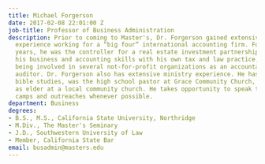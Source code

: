 ```yaml
---
title: Michael Forgerson
date: 2017-02-08 22:01:00 Z
job-title: Professor of Business Administration
description: Prior to coming to Master's, Dr. Forgerson gained extensive accounting
  experience working for a “big four” international accounting firm. For over ten
  years, he was the controller for a real estate investment partnership, and now maintains
  his business and accounting skills with his own tax and law practice, as well as
  being involved in several not-for-profit organizations as an accountant and internal
  auditor. Dr. Forgerson also has extensive ministry experience. He has led college
  bible studies, was the high school pastor at Grace Community Church, and has served
  as elder at a local community church. He takes opportunity to speak to youth at
  camps and outreaches whenever possible.
department: Business
degrees:
- B.S., M.S., California State University, Northridge
- M.Div., The Master's Seminary
- J.D., Southwestern University of Law
- Member, California State Bar
email: busadmin@masters.edu
---
```


